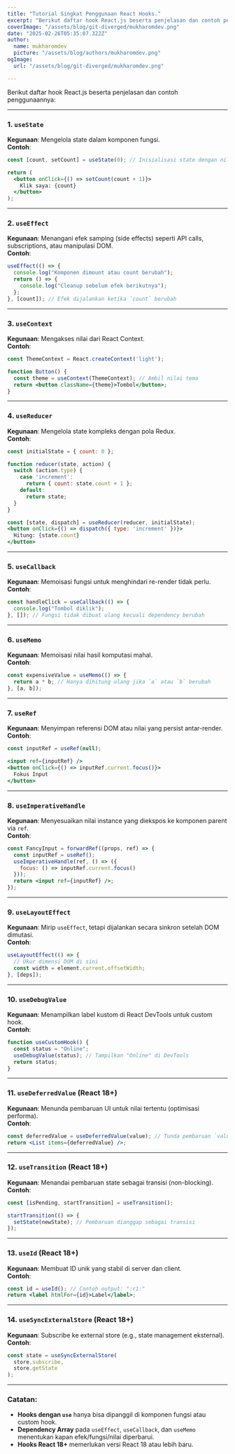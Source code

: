 ```yaml
---
title: "Tutorial Singkat Penggunaan React Hooks."
excerpt: "Berikut daftar hook React.js beserta penjelasan dan contoh penggunaannya:"
coverImage: "/assets/blog/git-diverged/mukharomdev.png"
date: "2025-02-26T05:35:07.322Z"
author:
  name: mukharomdev
  picture: "/assets/blog/authors/mukharomdev.png"
ogImage:
  url: "/assets/blog/git-diverged/mukharomdev.png"

---
```

Berikut daftar hook React.js beserta penjelasan dan contoh penggunaannya:

---

### 1. **`useState`**
**Kegunaan**: Mengelola state dalam komponen fungsi.  
**Contoh**:
```jsx
const [count, setCount] = useState(0); // Inisialisasi state dengan nilai 0

return (
  <button onClick={() => setCount(count + 1)}>
    Klik saya: {count}
  </button>
);
```

---

### 2. **`useEffect`**
**Kegunaan**: Menangani efek samping (side effects) seperti API calls, subscriptions, atau manipulasi DOM.  
**Contoh**:
```jsx
useEffect(() => {
  console.log("Komponen dimount atau count berubah");
  return () => {
    console.log("Cleanup sebelum efek berikutnya");
  };
}, [count]); // Efek dijalankan ketika `count` berubah
```

---

### 3. **`useContext`**
**Kegunaan**: Mengakses nilai dari React Context.  
**Contoh**:
```jsx
const ThemeContext = React.createContext('light');

function Button() {
  const theme = useContext(ThemeContext); // Ambil nilai tema
  return <button className={theme}>Tombol</button>;
}
```

---

### 4. **`useReducer`**
**Kegunaan**: Mengelola state kompleks dengan pola Redux.  
**Contoh**:
```jsx
const initialState = { count: 0 };

function reducer(state, action) {
  switch (action.type) {
    case 'increment':
      return { count: state.count + 1 };
    default:
      return state;
  }
}

const [state, dispatch] = useReducer(reducer, initialState);
<button onClick={() => dispatch({ type: 'increment' })}>
  Hitung: {state.count}
</button>
```

---

### 5. **`useCallback`**
**Kegunaan**: Memoisasi fungsi untuk menghindari re-render tidak perlu.  
**Contoh**:
```jsx
const handleClick = useCallback(() => {
  console.log("Tombol diklik");
}, []); // Fungsi tidak dibuat ulang kecuali dependency berubah
```

---

### 6. **`useMemo`**
**Kegunaan**: Memoisasi nilai hasil komputasi mahal.  
**Contoh**:
```jsx
const expensiveValue = useMemo(() => {
  return a * b; // Hanya dihitung ulang jika `a` atau `b` berubah
}, [a, b]);
```

---

### 7. **`useRef`**
**Kegunaan**: Menyimpan referensi DOM atau nilai yang persist antar-render.  
**Contoh**:
```jsx
const inputRef = useRef(null);

<input ref={inputRef} />
<button onClick={() => inputRef.current.focus()}>
  Fokus Input
</button>
```

---

### 8. **`useImperativeHandle`**
**Kegunaan**: Menyesuaikan nilai instance yang diekspos ke komponen parent via `ref`.  
**Contoh**:
```jsx
const FancyInput = forwardRef((props, ref) => {
  const inputRef = useRef();
  useImperativeHandle(ref, () => ({
    focus: () => inputRef.current.focus()
  }));
  return <input ref={inputRef} />;
});
```

---

### 9. **`useLayoutEffect`**
**Kegunaan**: Mirip `useEffect`, tetapi dijalankan secara sinkron setelah DOM dimutasi.  
**Contoh**:
```jsx
useLayoutEffect(() => {
  // Ukur dimensi DOM di sini
  const width = element.current.offsetWidth;
}, [deps]);
```

---

### 10. **`useDebugValue`**
**Kegunaan**: Menampilkan label kustom di React DevTools untuk custom hook.  
**Contoh**:
```jsx
function useCustomHook() {
  const status = "Online";
  useDebugValue(status); // Tampilkan "Online" di DevTools
  return status;
}
```

---

### 11. **`useDeferredValue`** (React 18+)
**Kegunaan**: Menunda pembaruan UI untuk nilai tertentu (optimisasi performa).  
**Contoh**:
```jsx
const deferredValue = useDeferredValue(value); // Tunda pembaruan `value`
return <List items={deferredValue} />;
```

---

### 12. **`useTransition`** (React 18+)
**Kegunaan**: Menandai pembaruan state sebagai transisi (non-blocking).  
**Contoh**:
```jsx
const [isPending, startTransition] = useTransition();

startTransition(() => {
  setState(newState); // Pembaruan dianggap sebagai transisi
});
```

---

### 13. **`useId`** (React 18+)
**Kegunaan**: Membuat ID unik yang stabil di server dan client.  
**Contoh**:
```jsx
const id = useId(); // Contoh output: ":r1:"
return <label htmlFor={id}>Label</label>;
```

---

### 14. **`useSyncExternalStore`** (React 18+)
**Kegunaan**: Subscribe ke external store (e.g., state management eksternal).  
**Contoh**:
```jsx
const state = useSyncExternalStore(
  store.subscribe,
  store.getState
);
```

---

### Catatan:
- **Hooks dengan `use`** hanya bisa dipanggil di komponen fungsi atau custom hook.
- **Dependency Array** pada `useEffect`, `useCallback`, dan `useMemo` menentukan kapan efek/fungsi/nilai diperbarui.
- **Hooks React 18+** memerlukan versi React 18 atau lebih baru.
